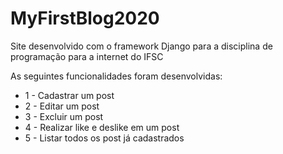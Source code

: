 # MyFirstBlog2020
Site desenvolvido com o framework Django para a disciplina de programação para a internet do IFSC

As seguintes funcionalidades foram desenvolvidas:

* 1 - Cadastrar um post
* 2 - Editar um post
* 3 - Excluir um post
* 4 - Realizar like e deslike em um post
* 5 - Listar todos os post já cadastrados
